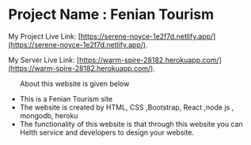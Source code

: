 # Project Name : Fenian Tourism


My Project Live Link: [https://serene-noyce-1e2f7d.netlify.app/](https://serene-noyce-1e2f7d.netlify.app/).

My Server Live Link: [https://warm-spire-28182.herokuapp.com/](https://warm-spire-28182.herokuapp.com/).

<ul>
<p>About this website is given below</p>
            <li>This is a Fenian Tourism site</li>
            <li>The website is created by HTML, CSS ,Bootstrap, React ,node js , mongodb, heroku</li>
            <li>The functionality of this website is that through this website you can Helth service and developers to design your website.</li>
        </ul>


